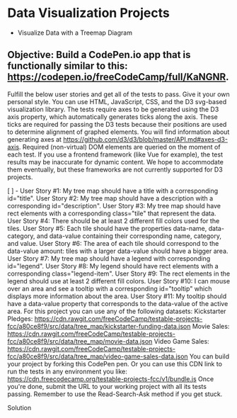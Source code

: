 # Data Visualization Projects 
- Visualize Data with a Treemap Diagram

## Objective: Build a CodePen.io app that is functionally similar to this: https://codepen.io/freeCodeCamp/full/KaNGNR.

Fulfill the below user stories and get all of the tests to pass. Give it your own personal style.
You can use HTML, JavaScript, CSS, and the D3 svg-based visualization library. The tests require axes to be generated using the D3 axis property, which automatically generates ticks along the axis. These ticks are required for passing the D3 tests because their positions are used to determine alignment of graphed elements. You will find information about generating axes at https://github.com/d3/d3/blob/master/API.md#axes-d3-axis. Required (non-virtual) DOM elements are queried on the moment of each test. If you use a frontend framework (like Vue for example), the test results may be inaccurate for dynamic content. We hope to accommodate them eventually, but these frameworks are not currently supported for D3 projects.

 [ ] - User Story #1: My tree map should have a title with a corresponding id="title".
    User Story #2: My tree map should have a description with a corresponding id="description".
    User Story #3: My tree map should have rect elements with a corresponding class="tile" that represent the data.
    User Story #4: There should be at least 2 different fill colors used for the tiles.
    User Story #5: Each tile should have the properties data-name, data-category, and data-value containing their corresponding name, category, and value.
    User Story #6: The area of each tile should correspond to the data-value amount: tiles with a larger data-value should have a bigger area.
    User Story #7: My tree map should have a legend with corresponding id="legend".
    User Story #8: My legend should have rect elements with a corresponding class="legend-item".
    User Story #9: The rect elements in the legend should use at least 2 different fill colors.
    User Story #10: I can mouse over an area and see a tooltip with a corresponding id="tooltip" which displays more information about the area.
    User Story #11: My tooltip should have a data-value property that corresponds to the data-value of the active area.
    For this project you can use any of the following datasets:
        Kickstarter Pledges: https://cdn.rawgit.com/freeCodeCamp/testable-projects-fcc/a80ce8f9/src/data/tree_map/kickstarter-funding-data.json
        Movie Sales: https://cdn.rawgit.com/freeCodeCamp/testable-projects-fcc/a80ce8f9/src/data/tree_map/movie-data.json
        Video Game Sales: https://cdn.rawgit.com/freeCodeCamp/testable-projects-fcc/a80ce8f9/src/data/tree_map/video-game-sales-data.json
    You can build your project by forking this CodePen pen. Or you can use this CDN link to run the tests in any environment you like: https://cdn.freecodecamp.org/testable-projects-fcc/v1/bundle.js
    Once you're done, submit the URL to your working project with all its tests passing.
    Remember to use the Read-Search-Ask method if you get stuck.

Solution
